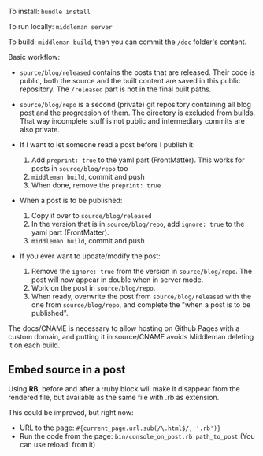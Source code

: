 To install: `bundle install`

To run locally: `middleman server`

To build: `middleman build`, then you can commit the `/doc` folder's content.

Basic workflow:
* `source/blog/released` contains the posts that are released. 
  Their code is public, both the source and the built content are saved in this public repository.
  The `/released` part is not in the final built paths.

* `source/blog/repo` is a second (private) git repository containing all blog post and the progression of them. 
  The directory is excluded from builds. That way incomplete stuff is not public and intermediary commits are also
  private.

* If I want to let someone read a post before I publish it:
  1) Add `preprint: true` to the yaml part (FrontMatter). This works for posts in `source/blog/repo` too
  2) `middleman build`, commit and push
  3) When done, remove the `preprint: true`

* When a post is to be published:
  1) Copy it over to `source/blog/released` 
  2) In the version that is in `source/blog/repo`, add `ignore: true` to the yaml part (FrontMatter). 
  3) `middleman build`, commit and push

* If you ever want to update/modify the post:
  1) Remove the `ignore: true` from the version in `source/blog/repo`. 
     The post will now appear in double when in server mode.
  2) Work on the post in `source/blog/repo`. 
  3) When ready, overwrite the post from `source/blog/released` with the one from `source/blog/repo`, and complete the "when a post is to be published".

The docs/CNAME is necessary to allow hosting on Github Pages with a custom domain, and putting it in source/CNAME avoids Middleman deleting it on each build.

## Embed source in a post
Using __RB__, before and after a :ruby block will make it disappear from the rendered file, but available
as the same file with .rb as extension.

This could be improved, but right now:

* URL to the page: `#{current_page.url.sub(/\.html$/, '.rb')}`
* Run the code from the page: `bin/console_on_post.rb path_to_post` (You can use reload! from it)
